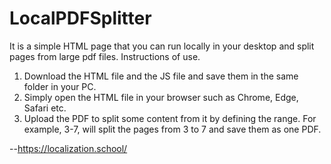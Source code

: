 # LocalPDFSplitter
It is a simple HTML page that you can run locally in your desktop and split pages from large pdf files.
Instructions of use.
1. Download the HTML file and the JS file and save them in the same folder in your PC.
2. Simply open the HTML file in your browser such as Chrome, Edge, Safari etc.
3. Upload the PDF to split some content from it by defining the range. For example, 3-7, will split the pages from 3 to 7 and save them as one PDF.

--https://localization.school/ 
